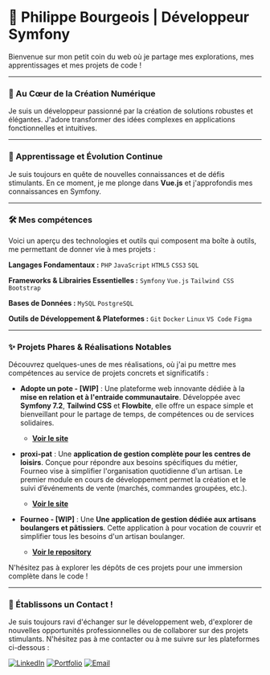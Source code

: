 # 👋 Philippe Bourgeois | Développeur Symfony

Bienvenue sur mon petit coin du web où je partage mes explorations, mes apprentissages et mes projets de code !

---

### 🌟 Au Cœur de la Création Numérique

Je suis un développeur passionné par la création de solutions robustes et élégantes. J'adore transformer des idées complexes en applications fonctionnelles et intuitives.

---

### 🌱 Apprentissage et Évolution Continue

Je suis toujours en quête de nouvelles connaissances et de défis stimulants. En ce moment, je me plonge dans **Vue.js** et j'approfondis mes connaissances en Symfony.

---

### 🛠️ Mes compétences

Voici un aperçu des technologies et outils qui composent ma boîte à outils, me permettant de donner vie à mes projets :

**Langages Fondamentaux :**
`PHP` `JavaScript` `HTML5` `CSS3` `SQL`

**Frameworks & Librairies Essentielles :**
`Symfony` `Vue.js` `Tailwind CSS` `Bootstrap`

**Bases de Données :**
`MySQL` `PostgreSQL`

**Outils de Développement & Plateformes :**
`Git` `Docker` `Linux` `VS Code` `Figma`

---

### ✨ Projets Phares & Réalisations Notables

Découvrez quelques-unes de mes réalisations, où j'ai pu mettre mes compétences au service de projets concrets et significatifs :

* **Adopte un pote - [WIP]** : Une plateforme web innovante dédiée à la **mise en relation et à l'entraide communautaire**. Développée avec **Symfony 7.2**, **Tailwind CSS** et **Flowbite**, elle offre un espace simple et bienveillant pour le partage de temps, de compétences ou de services solidaires.
    * [**Voir le site**](https://adopte-un-pote.philippe-bourgeois.fr/)

* **proxi-pat** : Une **application de gestion complète pour les centres de loisirs**. Conçue pour répondre aux besoins spécifiques du métier, Fourneo vise à simplifier l'organisation quotidienne d'un artisan. Le premier module en cours de développement permet la création et le suivi d’événements de vente (marchés, commandes groupées, etc.).
    * [**Voir le site**](https://pat.proxiservices.org/)

* **Fourneo - [WIP]** : Une **Une application de gestion dédiée aux artisans boulangers et pâtissiers**. Cette application à pour vocation de couvrir et simplifier tous les besoins d'un artisan boulanger.
    
    * [**Voir le repository**](https://github.com/Pbourgeois62/Fourneo)

N'hésitez pas à explorer les dépôts de ces projets pour une immersion complète dans le code !

---

### 🤝 Établissons un Contact !

Je suis toujours ravi d'échanger sur le développement web, d'explorer de nouvelles opportunités professionnelles ou de collaborer sur des projets stimulants. N'hésitez pas à me contacter ou à me suivre sur les plateformes ci-dessous :

[![LinkedIn](https://img.shields.io/badge/LinkedIn-0077B5?style=for-the-badge&logo=linkedin&logoColor=white)](https://www.linkedin.com/in/philippe-bourgeois-76662723b/)
[![Portfolio](https://img.shields.io/badge/Portfolio-FF5722?style=for-the-badge&logo=web&logoColor=white)](https://philippe-bourgeois.fr/)
[![Email](https://img.shields.io/badge/Email-D14836?style=for-the-badge&logo=gmail&logoColor=white)](mailto:ton.pbourgeois62200@gmail.com)
